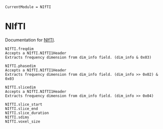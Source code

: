 
```@meta
CurrentModule = NIfTI
```

# NIfTI

Documentation for [NIfTI](https://github.com/JuliaNeuroscience/NIfTI.jl).

```@docs
NIfTI.freqdim
Accepts a NIfTI.NIfTI1Header
Extracts frequency dimension from dim_info field. (dim_info & 0x03)

NIfTI.phasedim
Accepts a NIfTI.NIfTI1Header
Extracts frequency dimension from dim_info field. (dim_info >> 0x02) & 0x03

NIfTI.slicedim
Accepts a NIfTI.NIfTI1Header
Extracts frequency dimension from dim_info field. (dim_info >> 0x04)

NIfTI.slice_start
NIfTI.slice_end
NIfTI.slice_duration
NIfTI.sdims
NIfTI.voxel_size
```
